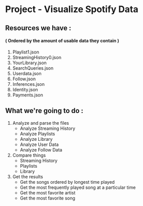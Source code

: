 # Project - Visualize Spotify Data

## Resources we have :

#### ( Ordered by the amount of usable data they contain )

1.  Playlist1.json
2.  StreamingHistory0.json
3.  YourLibrary.json
4.  SearchQueries.json
5.  Userdata.json
6.  Follow.json
7.  Inferences.json
8.  Identity.json
9.  Payments.json

## What we're going to do :

1. Analyze and parse the files
    - Analyze Streaming History
    - Analyze Playlists
    - Analyze Library
    - Analyze User Data
    - Analyze Follow Data
2. Compare things
    - Streaming History
    - Playlists
    - Library
3. Get the results
    - Get the songs ordered by longest time played
    - Get the most frequently played song at a particular time
    - Get the most favorite artist
    - Get the most favorite song
